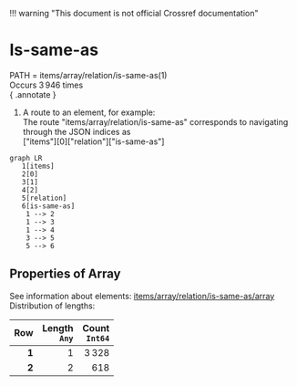 !!! warning "This document is not official Crossref documentation"
# Is-same-as
PATH = items/array/relation/is-same-as(1)  
Occurs 3 946 times  
{ .annotate }

1. A route to an element, for example:  
   The route "items/array/relation/is-same-as" corresponds to navigating through the JSON indices as  
   ["items"][0]["relation"]["is-same-as"]  

```mermaid
graph LR
   1[items]
   2[0]
   3[1]
   4[2]
   5[relation]
   6[is-same-as]
    1 --> 2
    1 --> 3
    1 --> 4
    3 --> 5
    5 --> 6
```


## Properties of Array
See information about elements: [items/array/relation/is-same-as/array](array/index.md)  
Distribution of lengths:  

| **Row** | **Length**<br>`Any` | **Count**<br>`Int64` |
|--------:|--------------------:|---------------------:|
| **1**   | 1                   | 3 328                |
| **2**   | 2                   | 618                  |


